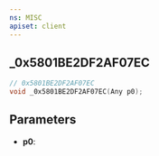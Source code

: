 ```yaml
---
ns: MISC
apiset: client
---
```

## _0x5801BE2DF2AF07EC

```c
// 0x5801BE2DF2AF07EC
void _0x5801BE2DF2AF07EC(Any p0);
```


## Parameters
* **p0**: